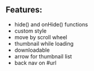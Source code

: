 ## Features:
- hide() and onHide() functions
- custom style
- move by scroll wheel
- thumbnail while loading
- downloadable
- arrow for thumbnail list
- back nav on #url